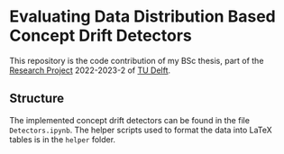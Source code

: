 # Evaluating Data Distribution Based Concept Drift Detectors

This repository is the code contribution of my BSc thesis, part of the [Research Project](https://github.com/TU-Delft-CSE/Research-Project) 2022-2023-2 of [TU Delft](https://https//github.com/TU-Delft-CSE).

## Structure

The implemented concept drift detectors can be found in the file `Detectors.ipynb`. The helper scripts used to format the data into LaTeX tables is in the `helper` folder.
